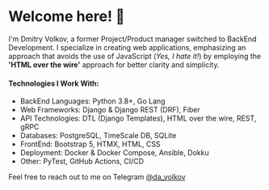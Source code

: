 # Welcome here! 👋

I'm Dmitry Volkov, a former Project/Product manager switched to BackEnd Development. I specialize in creating web applications, emphasizing an approach that avoids the use of JavaScript (_Yes, I hate it!_) by employing the __'HTML over the wire'__ approach for better clarity and simplicity.


#### Technologies I Work With:

- BackEnd Languages: Python 3.8+, Go Lang
- Web Frameworks: Django & Django REST (DRF), Fiber
- API Technologies: DTL (Django Templates), HTML over the wire, REST, gRPC
- Databases: PostgreSQL, TimeScale DB, SQLite
- FrontEnd: Bootstrap 5, HTMX, HTML, CSS
- Deployment: Docker & Docker Compose, Ansible, Dokku
- Other: PyTest, GitHub Actions, CI/CD


Feel free to reach out to me on Telegram [@da_volkov](https://t.me/n8creator)
